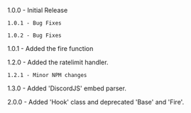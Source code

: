1.0.0 - Initial Release

    1.0.1 - Bug Fixes
    
    1.0.2 - Bug Fixes
    
1.0.1 - Added the fire function

1.2.0 - Added the ratelimit handler.

    1.2.1 - Minor NPM changes

1.3.0 - Added 'DiscordJS' embed parser.

2.0.0 - Added 'Hook' class and deprecated 'Base' and 'Fire'.
